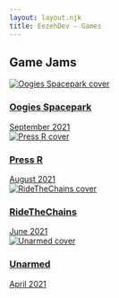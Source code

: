 ```yaml
---
layout: layout.njk
title: EezehDev - Games
---
```


<section class="games">
  <h2>Game Jams</h2>
  <div class="project-grid container">
    <section class="project-cell">
        <a href="https://enzomannaert.itch.io/oogies-spacepark" target="_blank" rel="noopener noreferrer">
            <img src="/img/oogiesspacepark.png" alt="Oogies Spacepark cover">
            <h3>Oogies Spacepark</h3>
            <div>September 2021</div>
        </a>
    </section>
    <section class="project-cell">
        <a href="https://eezehdev.itch.io/pressr" target="_blank" rel="noopener noreferrer">
            <img src="/img/pressr.png" alt="Press R cover">
            <h3>Press R</h3>
            <div>August 2021</div>
        </a>
    </section>
    <section class="project-cell">
        <a href="https://tomstevens.itch.io/ridethechains" target="_blank" rel="noopener noreferrer">
            <img src="/img/ridethechains.png" alt="RideTheChains cover">
            <h3>RideTheChains</h3>
            <div>June 2021</div>
        </a>
    </section>
    <section class="project-cell">
        <a href="https://eezehdev.itch.io/unarmed" target="_blank" rel="noopener noreferrer">
            <img src="/img/pressr.png" alt="Unarmed cover">
            <h3>Unarmed</h3>
            <div>April 2021</div>
        </a>
    </section>
  </div>
</section>